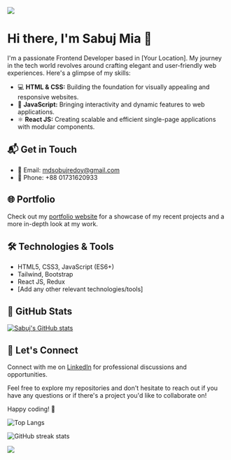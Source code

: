![](https://media.licdn.com/dms/image/D5616AQGKBW9NVE4TSQ/profile-displaybackgroundimage-shrink_350_1400/0/1705309156070?e=1710979200&v=beta&t=XqmQLgWjL3EP1P_gDqnfM5b3UkXg0rgc1UmXOFrrwH0)

# Hi there, I'm Sabuj Mia 👋

I'm a passionate Frontend Developer based in [Your Location]. My journey in the tech world revolves around crafting elegant and user-friendly web experiences. Here's a glimpse of my skills:

- 💻 **HTML & CSS:** Building the foundation for visually appealing and responsive websites.
- 🚀 **JavaScript:** Bringing interactivity and dynamic features to web applications.
- ⚛️ **React JS:** Creating scalable and efficient single-page applications with modular components.

## 📬 Get in Touch

- 📧 Email: mdsobujredoy@gmail.com
- 📱 Phone: +88 01731620933

## 🌐 Portfolio

Check out my [portfolio website](#) for a showcase of my recent projects and a more in-depth look at my work.

## 🛠️ Technologies & Tools

- HTML5, CSS3, JavaScript (ES6+)
- Tailwind, Bootstrap
- React JS, Redux
- [Add any other relevant technologies/tools]

## 🚀 GitHub Stats

[![Sabuj's GitHub stats](https://github-readme-stats.vercel.app/api?username=your-username&count_private=true&show_icons=true&hide=contribs)](https://github.com/your-username)

## 🤝 Let's Connect

Connect with me on [LinkedIn](https://www.linkedin.com/in/your-linkedin-profile/) for professional discussions and opportunities.

Feel free to explore my repositories and don't hesitate to reach out if you have any questions or if there's a project you'd like to collaborate on!

Happy coding! 🚀


![Top Langs](https://github-readme-stats.vercel.app/api/top-langs/?username=ssSobuj)

![GitHub streak stats](https://github-readme-streak-stats.herokuapp.com/?user=ssSobuj)

![](https://komarev.com/ghpvc/?username=ssSobuj&color=green)
